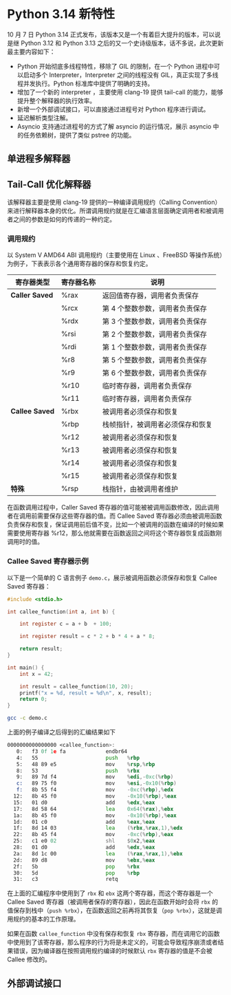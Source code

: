 # Python 3.14 新特性

10 月 7 日 Python 3.14 正式发布，该版本又是一个有着巨大提升的版本，可以说是继 Python 3.12 和 Python 3.13 之后的又一个史诗级版本，话不多说，此次更新最主要内容如下：

- Python 开始彻底多线程特性，移除了 GIL 的限制，在一个 Python 进程中可以启动多个 Interpreter，Interpreter 之间的线程没有 GIL，真正实现了多线程并发执行。Python 标准库中提供了明确的支持。
- 增加了一个新的 interpreter ，主要使用 clang-19 提供 tail-call 的能力，能够提升整个解释器的执行效率。
- 新增一个外部调试接口，可以直接通过进程号对 Python 程序进行调试。
- 延迟解析类型注解。
- Asyncio 支持通过进程号的方式了解 asyncio 的运行情况，展示 asyncio 中的任务依赖树，提供了类似 pstree 的功能。

## 单进程多解释器

## Tail-Call 优化解释器

该解释器主要是使用 clang-19 提供的一种编译调用规约（Calling Convention）来进行解释器本身的优化。所谓调用规约就是在汇编语言层面确定调用者和被调用者之间的参数是如何的传递的一种约定。

### 调用规约

以 System V AMD64 ABI 调用规约（主要使用在 Linux 、FreeBSD 等操作系统）为例子，下表表示各个通用寄存器的保存和恢复约定。

| 寄存器类型       | 寄存器名称 | 说明                             |
| ---------------- | ---------- | -------------------------------- |
| **Caller Saved** | %rax       | 返回值寄存器，调用者负责保存     |
|                  | %rcx       | 第 4 个整数参数，调用者负责保存  |
|                  | %rdx       | 第 3 个整数参数，调用者负责保存  |
|                  | %rsi       | 第 2 个整数参数，调用者负责保存  |
|                  | %rdi       | 第 1 个整数参数，调用者负责保存  |
|                  | %r8        | 第 5 个整数参数，调用者负责保存  |
|                  | %r9        | 第 6 个整数参数，调用者负责保存  |
|                  | %r10       | 临时寄存器，调用者负责保存       |
|                  | %r11       | 临时寄存器，调用者负责保存       |
| **Callee Saved** | %rbx       | 被调用者必须保存和恢复           |
|                  | %rbp       | 栈帧指针，被调用者必须保存和恢复 |
|                  | %r12       | 被调用者必须保存和恢复           |
|                  | %r13       | 被调用者必须保存和恢复           |
|                  | %r14       | 被调用者必须保存和恢复           |
|                  | %r15       | 被调用者必须保存和恢复           |
| **特殊**         | %rsp       | 栈指针，由被调用者维护           |

在函数调用过程中，Caller Saved 寄存器的值可能被被调用函数修改，因此调用者在调用前需要保存这些寄存器的值。而 Callee Saved 寄存器必须由被调用函数负责保存和恢复，保证调用前后值不变，比如一个被调用的函数在编译的时候如果需要使用寄存器 %r12，那么他就需要在函数返回之间将这个寄存器恢复成函数刚调用时的值。

### Callee Saved 寄存器示例

以下是一个简单的 C 语言例子 `demo.c`，展示被调用函数必须保存和恢复 Callee Saved 寄存器：

```c
#include <stdio.h>

int callee_function(int a, int b) {

    int register c = a + b  + 100;

    int register result = c * 2 + b * 4 + a * 8;

    return result;
}

int main() {
    int x = 42;

    int result = callee_function(10, 20);
    printf("x = %d, result = %d\n", x, result);
    return 0;
}
```

```bash
gcc -c demo.c
```

上面的例子编译之后得到的汇编结果如下

```asm
0000000000000000 <callee_function>:
   0:   f3 0f 1e fa             endbr64
   4:   55                      push   %rbp
   5:   48 89 e5                mov    %rsp,%rbp
   8:   53                      push   %rbx
   9:   89 7d f4                mov    %edi,-0xc(%rbp)
   c:   89 75 f0                mov    %esi,-0x10(%rbp)
   f:   8b 55 f4                mov    -0xc(%rbp),%edx
  12:   8b 45 f0                mov    -0x10(%rbp),%eax
  15:   01 d0                   add    %edx,%eax
  17:   8d 58 64                lea    0x64(%rax),%ebx
  1a:   8b 45 f0                mov    -0x10(%rbp),%eax
  1d:   01 c0                   add    %eax,%eax
  1f:   8d 14 03                lea    (%rbx,%rax,1),%edx
  22:   8b 45 f4                mov    -0xc(%rbp),%eax
  25:   c1 e0 02                shl    $0x2,%eax
  28:   01 d0                   add    %edx,%eax
  2a:   8d 1c 00                lea    (%rax,%rax,1),%ebx
  2d:   89 d8                   mov    %ebx,%eax
  2f:   5b                      pop    %rbx
  30:   5d                      pop    %rbp
  31:   c3                      retq
```

在上面的汇编程序中使用到了 `rbx` 和 `ebx` 这两个寄存器，而这个寄存器是一个 Callee Saved 寄存器（被调用者保存的寄存器），因此在函数开始时会将 `rbx` 的值保存到栈中（`push %rbx`），在函数返回之前再将其恢复（`pop %rbx`），这就是调用规约的基本的工作原理。

如果在函数 `callee_function` 中没有保存和恢复 `rbx` 寄存器，而在调用它的函数中使用到了该寄存器，那么程序的行为将是未定义的，可能会导致程序崩溃或者结果错误，因为编译器在按照调用规约编译的时候默认 `rbx` 寄存器的值是不会被 Callee 修改的。

## 外部调试接口
